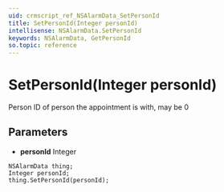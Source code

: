 ```yaml
---
uid: crmscript_ref_NSAlarmData_SetPersonId
title: SetPersonId(Integer personId)
intellisense: NSAlarmData.SetPersonId
keywords: NSAlarmData, GetPersonId
so.topic: reference
---
```


# SetPersonId(Integer personId)

Person ID of person the appointment is with, may be 0

## Parameters

* **personId** Integer

```crmscript
NSAlarmData thing;
Integer personId;
thing.SetPersonId(personId);
```

